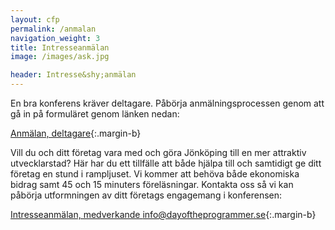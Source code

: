 ```yaml
---
layout: cfp
permalink: /anmalan
navigation_weight: 3
title: Intresseanmälan
image: /images/ask.jpg

header: Intresse&shy;anmälan
---
```


En bra konferens kräver deltagare. Påbörja anmälningsprocessen genom att gå in på formuläret genom länken nedan: 

[Anmälan, deltagare](https://docs.google.com/forms/d/e/1FAIpQLSd7D-Ih08gLk8O5S0FAGo2s0hZx_opB5Br4hzxDvSfAJ-5Q5A/viewform?usp=sf_link){:.margin-b}

Vill du och ditt företag vara med och göra Jönköping till en mer attraktiv utvecklarstad?
Här har du ett tillfälle att både hjälpa till och samtidigt ge ditt företag en stund i rampljuset.
Vi kommer att behöva både ekonomiska bidrag samt 45 och 15 minuters
föreläsningar.
Kontakta oss så vi kan påbörja utformningen av ditt företags engagemang i
konferensen:

[Intresseanmälan, medverkande info@dayoftheprogrammer.se](mailto:info@dayoftheprogrammer.se){:.margin-b}
